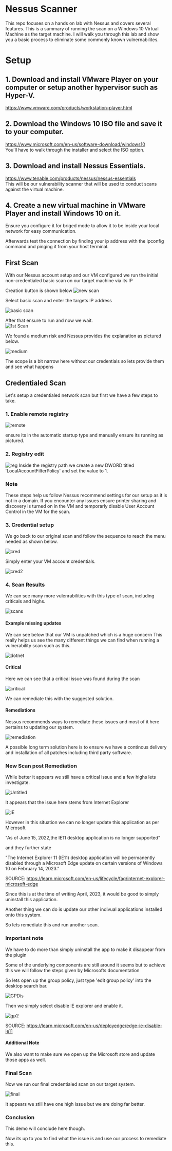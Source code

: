 # Nessus Scanner
This repo focuses on a hands on lab with Nessus and covers several features. This is a summary of running the scan on a Windows 10 Virtual Machine as the target machine. I will walk you through this lab and show you a basic process to eliminate some commonly known vulnernabilites.


# Setup
## 1. Download and install VMware Player on your computer or setup another hypervisor such as Hyper-V.  
https://www.vmware.com/products/workstation-player.html  

## 2. Download the Windows 10 ISO file and save it to your computer.  
https://www.microsoft.com/en-us/software-download/windows10  
You'll have to walk through the installer and select the ISO option.  

## 3. Download and install Nessus Essentials.
https://www.tenable.com/products/nessus/nessus-essentials  
This will be our vulnerability scanner that will be used to conduct scans against the virtual machine.  

## 4. Create a new virtual machine in VMware Player and install Windows 10 on it.  
Ensure you configure it for briged mode to allow it to be inside your local network for easy communication.

Afterwards test the connection by finding your ip address with the ipconfig command and pinging it from your host terminal.

## First Scan

With our Nessus account setup and our VM configured we run the initial non-credentialed basic scan on our target machine via its IP

Creation button is shown below
![new scan](https://user-images.githubusercontent.com/82400181/230707337-d5690cb9-d261-4a6b-b9d0-d63d40be853a.png)

Select basic scan and enter the targets IP address

![basic scan](https://user-images.githubusercontent.com/82400181/230742721-d68f0c4d-ea51-4c19-97de-6fa400eae965.png)


After that ensure to run and now we wait.  
![1st Scan](https://user-images.githubusercontent.com/82400181/230706510-62e18475-2072-4fe1-b5ff-7e88aa88c21c.png)

We found a medium risk and Nessus provides the explanation as pictured below.  

![medium](https://user-images.githubusercontent.com/82400181/230706695-43b1f6d2-da6c-45d6-a522-7d7c99b7835a.png)


The scope is a bit narrow here without our credentials so lets provide them and see what happens  

## Credentialed Scan

Let's setup a credentialed network scan but first we have a few steps to take.

### 1. Enable remote registry

![remote](https://user-images.githubusercontent.com/82400181/230707002-c7c65448-8146-423a-a317-917f70491006.png)

ensure its in the automatic startup type and manually ensure its running as pictured.

### 2. Registry edit

![reg](https://user-images.githubusercontent.com/82400181/230707026-1c7951c8-4151-4ab5-8e58-6e928e9b6f06.png)
Inside the registry path we create a new DWORD titled 'LocalAccountFilterPolicy' and set the value to 1.


### Note
These steps help us follow Nessus recommend settings for our setup as it is not in a domain.
If you encounter any issues ensure printer sharing and discovery is turned on in the VM and temporarly disable User Account Control in the VM for the scan.

### 3. Credential setup

We go back to our original scan and follow the sequence to reach the menu needed as shown below.

![cred](https://user-images.githubusercontent.com/82400181/230707263-328bcc1b-d9ca-4a9e-88ae-efb34dda8077.png)  

Simply enter your VM account credentials. 

![cred2](https://user-images.githubusercontent.com/82400181/230707264-885ecba8-6e02-4ab2-b73b-1d6811f0a08d.png)  

### 4. Scan Results
We can see many more vulenrabilities with this type of scan, including criticals and highs.

![scans](https://user-images.githubusercontent.com/82400181/230707459-97dd1dfa-c63d-412a-93c5-8efc3bbe7b6e.png)


#### Example missing updates

We can see below that our VM is unpatched which is a huge concern
This really helps us see the many different things we can find when running a vulnerability scan such as this.

![dotnet](https://user-images.githubusercontent.com/82400181/230707520-29638cb3-acd3-4bb9-aefb-853779cecda5.png)


#### Critical 

Here we can see that a critical issue was found during the scan 

![critical](https://user-images.githubusercontent.com/82400181/230742480-21857b54-85f9-483c-9acd-3eceacbf8e1c.png)

We can remediate this with the suggested solution. 

#### Remediations

Nessus recommends ways to remediate these issues and most of it here pertains to updating our system.

![remediation](https://user-images.githubusercontent.com/82400181/230707776-374d6c96-4ad2-4df2-a6bc-a44c9de79b33.png)

A possible long term solution here is to ensure we have a continous delivery and installation of all patches including third party software.


### New Scan post Remediation

While better it appears we still have a critical issue and a few highs lets investigate.

![Untitled](https://user-images.githubusercontent.com/82400181/230743118-3a9c117a-7f7e-46b8-bddf-bb9d884a500a.png)

It appears that the issue here stems from Internet Explorer

![IE](https://user-images.githubusercontent.com/82400181/230743143-fd5d4105-3f4a-479f-872f-9ba55554e082.png)

However in this situation we can no longer update this application as per Microsoft 

"As of June 15, 2022,the IE11 desktop application is no longer supported"

and they further state 

"The Internet Explorer 11 (IE11) desktop application will be permanently disabled through a Microsoft Edge update on certain versions of Windows 10 on February 14, 2023."

SOURCE: https://learn.microsoft.com/en-us/lifecycle/faq/internet-explorer-microsoft-edge  

Since this is at the time of writing April, 2023, it would be good to simply uninstall this application. 

Another thing we can do is update our other indivual applications installed onto this system.   

So lets remediate this and run another scan.

### Important note
We have to do more than simply uninstall the app to make it disappear from the plugin

Some of the underlying components are still around it seems but to achieve this we will follow the steps given by Microsofts documentation

So lets open up the group policy, just type 'edit group policy' into the desktop search bar.

![GPDis](https://user-images.githubusercontent.com/82400181/230744069-8c511fdc-19c7-465c-8262-c35ff6ce612a.png)

Then we simply select disable IE explorer and enable it.

![gp2](https://user-images.githubusercontent.com/82400181/230744079-66f67b22-6000-44d3-970d-f9cdb1569ba2.png)

SOURCE: https://learn.microsoft.com/en-us/deployedge/edge-ie-disable-ie11

#### Additional Note

We also want to make sure we open up the Microsoft store and update those apps as well.

### Final Scan

Now we run our final credentialed scan on our target system.

![final](https://user-images.githubusercontent.com/82400181/230744308-38caa0b1-147e-4911-ba4e-ebab63cf11a6.png)

It appears we still have one high issue but we are doing far better.


### Conclusion  

This demo will conclude here though.  

Now its up to you to find what the issue is and use our process to remediate this.





